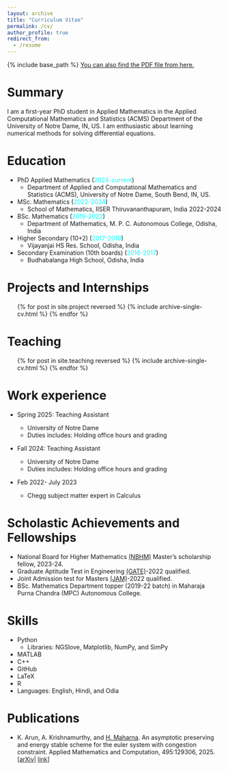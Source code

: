 ```yaml
---
layout: archive
title: "Curriculum Vitae"
permalink: /cv/
author_profile: true
redirect_from:
  - /resume
---
```


{% include base_path %}
[You can also find the PDF file from here.](http://harihara-m.github.io/files/CV.pdf)

# Summary

I am a first-year PhD student in Applied Mathematics in the Applied Computational Mathematics and Statistics (ACMS) Department of the University of Notre Dame, IN, US. I am enthusiastic about learning numerical methods for solving differential equations.

# Education

- PhD Applied Mathematics (<span style="color:cyan">2024-current</span>)
  - Department of Applied and Computational Mathematics and Statistics (ACMS), University of Notre Dame, South Bend, IN, US.
- MSc. Mathematics (<span style="color:cyan">2022-2024</span>)
  - School of Mathematics, IISER Thiruvananthapuram, India 2022-2024
- BSc. Mathematics (<span style="color:cyan">2019-2022</span>)
  - Department of Mathematics, M. P. C. Autonomous College, Odisha, India
- Higher Secondary (10+2) (<span style="color:cyan">2017-2019</span>)
  - Vijayanjai HS Res. School, Odisha, India
- Secondary Examination (10th boards) (<span style="color:cyan">2016-2017</span>)
  - Budhabalanga High School, Odisha, India

# Projects and Internships

<ul>{% for post in site.project reversed %}
    {% include archive-single-cv.html %}
    {% endfor %}</ul>

<!--Master’s Project (<span style="color:cyan">Jan-May 2024</span>)-->
<!---->
<!--- Guide: Dr. K. R. Arun, School of Mathematics, IISER Thiruvananthapuram, India-->
<!--- Topic: An asymptotic preserving and energy stable finite volume scheme for the compressible Euler equations with congestion constraint.-->
<!--  - In this project, we designed and analyzed a finite volume scheme for the barotropic Euler equations with the congestion pressure law and performed the singular limit termed as the hard congestion limit at the discrete level.-->
<!--  - The developed scheme was an entropy stable and asymptotic preserving. We also obtained a-priori estimates on the relevant unknowns. We lastly, proved the efficiency of the numerical scheme by testing various numerical examples.-->
<!---->
<!--Summer Project (<span style="color:cyan">Summer 2023</span>)-->
<!---->
<!--- Guide: Dr. Anupam Pal Choudhury, School of Mathematics, NISER Bhubaneswar, India-->
<!--- Topic: Differential Equations-->

# Teaching

<ul>{% for post in site.teaching reversed %}
    {% include archive-single-cv.html %}
    {% endfor %}</ul>

# Work experience

- Spring 2025: Teaching Assistant

  - University of Notre Dame
  - Duties includes: Holding office hours and grading

- Fall 2024: Teaching Assistant

  - University of Notre Dame
  - Duties includes: Holding office hours and grading

- Feb 2022- July 2023

  - Chegg subject matter expert in Calculus

# Scholastic Achievements and Fellowships

- National Board for Higher Mathematics [(NBHM)](https://www.imsc.res.in/~nbhm/) Master’s scholarship fellow, 2023-24.
- Graduate Aptitude Test in Engineering [(GATE)](https://gate.iitkgp.ac.in/)-2022 qualified.
- Joint Admission test for Masters [(JAM)](https://jam.iitr.ac.in/)-2022 qualified.
- BSc. Mathematics Department topper (2019-22 batch) in Maharaja Purna Chandra (MPC) Autonomous College.

# Skills

- Python
  - Libraries: NGSlove, Matplotlib, NumPy, and SimPy
- MATLAB
- C++
- GitHub
- LaTeX
- R
- Languages: English, Hindi, and Odia

# Publications

- K. Arun, A. Krishnamurthy, and [H. Maharna](https://scholar.google.com/citations?user=xUMkKU8AAAAJ&hl=en). An asymptotic preserving and energy stable scheme for the euler system with congestion constraint. Applied Mathematics and Computation, 495:129306, 2025. [[arXiv](href="https://arxiv.org/abs/2406.14168)| [link](https://doi.org/10.1016/j.amc.2025.129306)]

<!--  <ul>{% for post in site.publications reversed %}-->
  <!--    {% include archive-single-cv.html %}-->
  <!--  {% endfor %}</ul>-->
  <!---->
  <!--Talks-->
  <!--======-->
  <!--  <ul>{% for post in site.talks reversed %}-->
  <!--    {% include archive-single-talk-cv.html  %}-->
  <!--  {% endfor %}</ul>-->
  <!---->
  <!---->
  <!--Service and leadership-->
  <!--======-->
  <!--* Currently signed in to 43 different slack teams-->

